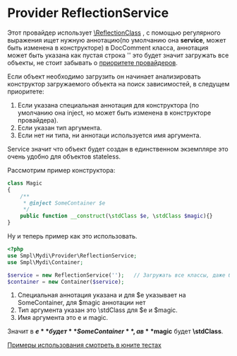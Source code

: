 # Provider ReflectionService

Этот провайдер использует [\ReflectionClass](http://php.net/manual/ru/class.reflectionclass.php)
, с помощью регулярного выражения ищет нужную аннотацию(по умолчанию она **service**, может быть изменена в 
конструкторе) в DocComment класса, аннотация может быть указана как пустая строка '' это будет значит загружать все 
объекты, не стоит забывать о [приоритете провайдеров](../providerPrioritet.md).

Если объект необходимо загрузить он начинает анализировать конструктор загружаемого объекта на поиск зависимостей, в 
следущем приоритете:

1. Если указана специальная аннотация для конструктора (по умолчанию она inject, но может быть изменена в конструкторе 
провайдера).
2. Если указан тип аргумента.
3. Если нет ни типа, ни аннотаци используется имя аргумента.

Service значит что объект будет создан в единственном экземпляре это очень удобно для объектов stateless.

Рассмотрим пример конструктора:

```php
class Magic
{
    /**
     * @inject SomeContainer $e
     */
    public function __construct(\stdClass $e, \stdClass $magic){}
}
```

Ну и теперь пример как это использовать.

```php
<?php
use Smpl\Mydi\Provider\ReflectionService;
use Smpl\Mydi\Container;

$service = new ReflectionService('');   // Загружать все классы, даже без анотаций
$container = new Container($service);
```

1. Специальная аннотация указана и для $e указывает на SomeContainer, для $magic аннотации нет
2. Тип аргумента указан это \stdClass для $e и $magic.
3. Имя аргумента это e и magic.

Значит в **$e** будет **SomeContainer**, а в **$magic** будет **\stdClass**. 

[Примеры использования смотреть в юните тестах](../../test/Unit/Provider/ReflectionServiceTest.php)